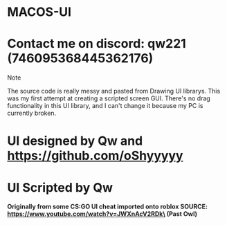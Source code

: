 # MACOS-UI
# Contact me on discord: qw221 (746095368445362176)
> [!NOTE]
>The source code is really messy and pasted from Drawing UI librarys. This was my first attempt at creating a scripted screen GUI. There's no drag functionality in this UI library, and I can't change it because my PC is currently broken.


# UI designed by Qw and https://github.com/oShyyyyy

# UI Scripted by Qw





**Originally from some CS:GO UI cheat imported onto roblox SOURCE: https://www.youtube.com/watch?v=JWXnAcV2RDk\ (Past Owl)**


